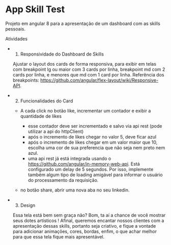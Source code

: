 # App Skill Test

Projeto em angular 8 para a apresentação de um dashboard com as skills pessoais.

Atividades

* 1. Responsividade do Dashboard de Skills
    
    Ajustar o layout dos cards de forma responsiva, para exibir em telas com breakpoint lg ou maior com 3 cards por linha, breakpoint md com 2 cards por linha, e menores que md com 1 card por linha.
    Referência dos breakpoints: https://github.com/angular/flex-layout/wiki/Responsive-API.

* 2. Funcionalidades do Card

    - A cada click no botão like, incrementar um contador e exibir a quantidade de likes
        - esse contador deve ser incrementado e salvo via api rest (pode utilizar a api do httpClient)
        - após o incremento de likes chegar no valor 5, deve ficar azul
        - após o incremento de likes chegar em um valor maior que 10, escolha uma cor de sua preferencia que não seja nem preto nem azul.
        - uma api rest já está integrada usando o https://github.com/angular/in-memory-web-api. Está configurado um delay de 5 segundos. 
        Por isso, implemente também algum tipo de loading amigável para informar o usuário do processamento da requisição.
    
    - no botão share, abrir uma nova aba no seu linkedin.

* 3. Design

    Essa tela está bem sem graça não? Bom, ta aí a chance de você mostrar seus dotes artísticos !
    Afinal, queremos encantar nossos clientes com a apresentação dessas skills, portanto seja criativo, e fique a vontade para adicionar animações, cores, bordas, enfim, o que achar melhor para que essa tela fique mais apresentável.
